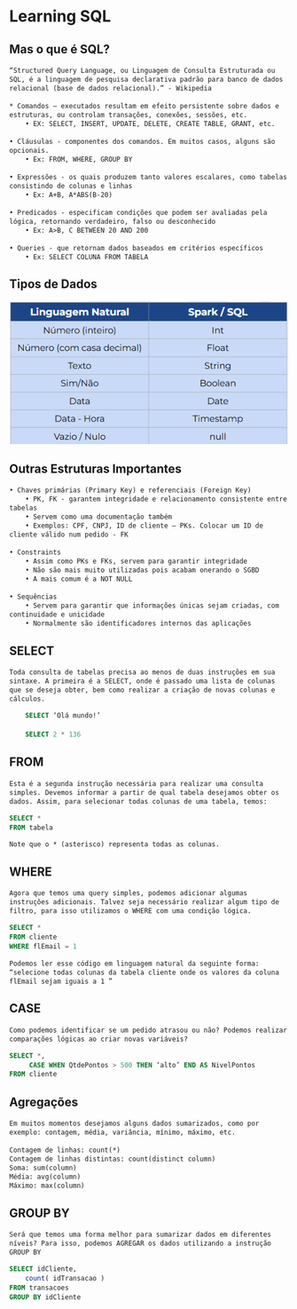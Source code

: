 # Learning SQL

## Mas o que é SQL?

    “Structured Query Language, ou Linguagem de Consulta Estruturada ou SQL, é a linguagem de pesquisa declarativa padrão para banco de dados relacional (base de dados relacional).” - Wikipedia

    * Comandos – executados resultam em efeito persistente sobre dados e estruturas, ou controlam transações, conexões, sessões, etc. 
        • EX: SELECT, INSERT, UPDATE, DELETE, CREATE TABLE, GRANT, etc.

    • Cláusulas - componentes dos comandos. Em muitos casos, alguns são opcionais. 
        • Ex: FROM, WHERE, GROUP BY 

    • Expressões - os quais produzem tanto valores escalares, como tabelas consistindo de colunas e linhas 
        • Ex: A+B, A*ABS(B-20)

    • Predicados - especificam condições que podem ser avaliadas pela lógica, retornando verdadeiro, falso ou desconhecido
        • Ex: A>B, C BETWEEN 20 AND 200 

    • Queries - que retornam dados baseados em critérios específicos
        • Ex: SELECT COLUNA FROM TABELA

## Tipos de Dados
![image](img/tipo_de_dados.png)

## Outras Estruturas Importantes
    • Chaves primárias (Primary Key) e referenciais (Foreign Key)
        • PK, FK - garantem integridade e relacionamento consistente entre tabelas
        • Servem como uma documentação também
        • Exemplos: CPF, CNPJ, ID de cliente – PKs. Colocar um ID de cliente válido num pedido - FK 

    • Constraints 
        • Assim como PKs e FKs, servem para garantir integridade
        • Não são mais muito utilizadas pois acabam onerando o SGBD
        • A mais comum é a NOT NULL

    • Sequências 
        • Servem para garantir que informações únicas sejam criadas, com continuidade e unicidade 
        • Normalmente são identificadores internos das aplicações

## SELECT
    Toda consulta de tabelas precisa ao menos de duas instruções em sua sintaxe. A primeira é a SELECT, onde é passado uma lista de colunas que se deseja obter, bem como realizar a criação de novas colunas e cálculos.

```sql
    SELECT ‘Olá mundo!’

    SELECT 2 * 136
```

## FROM
    Esta é a segunda instrução necessária para realizar uma consulta simples. Devemos informar a partir de qual tabela desejamos obter os dados. Assim, para selecionar todas colunas de uma tabela, temos:

```sql
SELECT *
FROM tabela
```
    Note que o * (asterisco) representa todas as colunas.

##  WHERE
    Agora que temos uma query simples, podemos adicionar algumas instruções adicionais. Talvez seja necessário realizar algum tipo de filtro, para isso utilizamos o WHERE com uma condição lógica.

```sql
SELECT *
FROM cliente
WHERE flEmail = 1
```

    Podemos ler esse código em linguagem natural da seguinte forma: “selecione todas colunas da tabela cliente onde os valores da coluna flEmail sejam iguais a 1 ”

## CASE
    Como podemos identificar se um pedido atrasou ou não? Podemos realizar comparações lógicas ao criar novas variáveis?

```sql
SELECT *,
     CASE WHEN QtdePontos > 500 THEN ‘alto’ END AS NivelPontos
FROM cliente
```

## Agregações
    Em muitos momentos desejamos alguns dados sumarizados, como por exemplo: contagem, média, variância, mínimo, máximo, etc.

    Contagem de linhas: count(*)
    Contagem de linhas distintas: count(distinct column)
    Soma: sum(column)
    Média: avg(column)
    Máximo: max(column)

## GROUP BY
    Será que temos uma forma melhor para sumarizar dados em diferentes níveis? Para isso, podemos AGREGAR os dados utilizando a instrução GROUP BY

```sql
SELECT idCliente,
    count( idTransacao )
FROM transacoes
GROUP BY idCliente
```